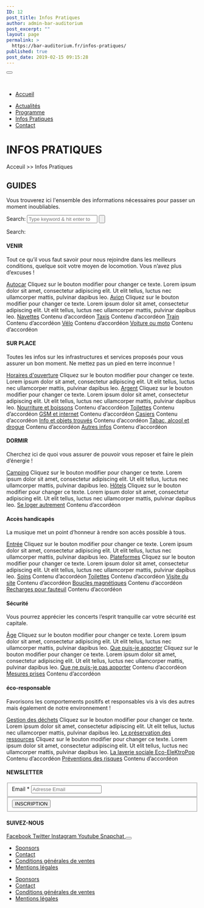 ```yaml
---
ID: 12
post_title: Infos Pratiques
author: admin-bar-auditorium
post_excerpt: ""
layout: page
permalink: >
  https://bar-auditorium.fr/infos-pratiques/
published: true
post_date: 2019-02-15 09:15:28
---
```

<button id="elementor-menu-toggle"></button>
				<nav itemtype="http://schema.org/SiteNavigationElement" itemscope="itemscope" id="elementor-navigation" role="navigation" aria-label="Elementor Menu">				
				<ul id="elementor-navmenu"><li><a href="https://bar-auditorium.fr/">Accueil</a></li>
<li><a href="https://bar-auditorium.fr/actualites/">Actualités</a></li>
<li><a href="https://bar-auditorium.fr/programmes/artistes/">Programme</a></li>
<li><a href="https://bar-auditorium.fr/infos-pratiques/">Infos Pratiques</a></li>
<li><a href="https://bar-auditorium.fr/contact/">Contact</a></li>
</ul>		
								</nav>
			<h1>INFOS PRATIQUES</h1>		
		<p>Acceuil &gt;&gt; Infos Pratiques</p>		
			<h2>GUIDES</h2>		
		<p>Vous trouverez ici l'ensemble des informations nécessaires pour passer un moment inoubliables.</p>		
					<form method="get" action="https://bar-auditorium.fr/">
						<label>
							Search:
							<input type="search" placeholder="Type keyword & hit enter to search;" value="" name="s" title="Search for:">
						</label>
							<input type="submit" value="">
					</form>
					Search:
				<h4>VENIR</h4>
		<p>Tout ce qu’il vous faut savoir pour nous rejoindre dans les meilleurs conditions, quelque soit votre moyen de locomotion. Vous n’avez plus d’excuses !</p>		
												<a href="">Autocar</a>
					Cliquez sur le bouton modifier pour changer ce texte. Lorem ipsum dolor sit amet, consectetur adipiscing elit. Ut elit tellus, luctus nec ullamcorper mattis, pulvinar dapibus leo.
												<a href="">Avion</a>
					Cliquez sur le bouton modifier pour changer ce texte. Lorem ipsum dolor sit amet, consectetur adipiscing elit. Ut elit tellus, luctus nec ullamcorper mattis, pulvinar dapibus leo.
												<a href="">Navettes</a>
					Contenu d’accordéon
												<a href="">Taxis</a>
					Contenu d’accordéon
												<a href="">Train</a>
					Contenu d’accordéon
												<a href="">Vélo</a>
					Contenu d’accordéon
												<a href="">Voiture ou moto</a>
					Contenu d’accordéon
				<h4>SUR PLACE</h4>
		<p>Toutes les infos sur les infrastructures et services proposés pour vous assurer un bon moment. Ne mettez pas un pied en terre inconnue !</p>		
												<a href="">Horaires d'ouverture</a>
					Cliquez sur le bouton modifier pour changer ce texte. Lorem ipsum dolor sit amet, consectetur adipiscing elit. Ut elit tellus, luctus nec ullamcorper mattis, pulvinar dapibus leo.
												<a href="">Argent</a>
					Cliquez sur le bouton modifier pour changer ce texte. Lorem ipsum dolor sit amet, consectetur adipiscing elit. Ut elit tellus, luctus nec ullamcorper mattis, pulvinar dapibus leo.
												<a href="">Nourriture et boissons</a>
					Contenu d’accordéon
												<a href="">Toilettes</a>
					Contenu d’accordéon
												<a href="">GSM et internet</a>
					Contenu d’accordéon
												<a href="">Casiers</a>
					Contenu d’accordéon
												<a href="">Info et objets trouvés</a>
					Contenu d’accordéon
												<a href="">Tabac, alcool et drogue</a>
					Contenu d’accordéon
												<a href="">Autres infos</a>
					Contenu d’accordéon
				<h4>DORMIR</h4>
		<p>Cherchez ici de quoi vous assurer de pouvoir vous reposer et faire le plein d’énergie !</p>		
												<a href="">Camping</a>
					Cliquez sur le bouton modifier pour changer ce texte. Lorem ipsum dolor sit amet, consectetur adipiscing elit. Ut elit tellus, luctus nec ullamcorper mattis, pulvinar dapibus leo.
												<a href="">Hôtels</a>
					Cliquez sur le bouton modifier pour changer ce texte. Lorem ipsum dolor sit amet, consectetur adipiscing elit. Ut elit tellus, luctus nec ullamcorper mattis, pulvinar dapibus leo.
												<a href="">Se loger autrement</a>
					Contenu d’accordéon
				<h4>Accès handicapés</h4>
		<p>La musique met un point d’honneur à rendre son accès possible à tous.</p>		
												<a href="">Entrée</a>
					Cliquez sur le bouton modifier pour changer ce texte. Lorem ipsum dolor sit amet, consectetur adipiscing elit. Ut elit tellus, luctus nec ullamcorper mattis, pulvinar dapibus leo.
												<a href="">Plateformes</a>
					Cliquez sur le bouton modifier pour changer ce texte. Lorem ipsum dolor sit amet, consectetur adipiscing elit. Ut elit tellus, luctus nec ullamcorper mattis, pulvinar dapibus leo.
												<a href="">Soins</a>
					Contenu d’accordéon
												<a href="">Toilettes</a>
					Contenu d’accordéon
												<a href="">Visite du site</a>
					Contenu d’accordéon
												<a href="">Boucles magnétiques</a>
					Contenu d’accordéon
												<a href="">Recharges pour fauteuil</a>
					Contenu d’accordéon
				<h4>Sécurité</h4>
		<p>Vous pourrez apprécier les concerts l’esprit tranquille car votre sécurité est capitale.</p>		
												<a href="">Âge</a>
					Cliquez sur le bouton modifier pour changer ce texte. Lorem ipsum dolor sit amet, consectetur adipiscing elit. Ut elit tellus, luctus nec ullamcorper mattis, pulvinar dapibus leo.
												<a href="">Que puis-je apporter</a>
					Cliquez sur le bouton modifier pour changer ce texte. Lorem ipsum dolor sit amet, consectetur adipiscing elit. Ut elit tellus, luctus nec ullamcorper mattis, pulvinar dapibus leo.
												<a href="">Que ne puis-je pas apporter</a>
					Contenu d’accordéon
												<a href="">Mesures prises</a>
					Contenu d’accordéon
				<h4>éco-responsable</h4>
		<p>Favorisons les comportements positifs et responsables vis à vis des autres mais également de notre environnement !</p>		
												<a href="">Gestion des déchets</a>
					Cliquez sur le bouton modifier pour changer ce texte. Lorem ipsum dolor sit amet, consectetur adipiscing elit. Ut elit tellus, luctus nec ullamcorper mattis, pulvinar dapibus leo.
												<a href="">Le préservation des ressources</a>
					Cliquez sur le bouton modifier pour changer ce texte. Lorem ipsum dolor sit amet, consectetur adipiscing elit. Ut elit tellus, luctus nec ullamcorper mattis, pulvinar dapibus leo.
												<a href="">La laverie sociale Eco-EleKtroPop</a>
					Contenu d’accordéon
												<a href="">Préventions des risques</a>
					Contenu d’accordéon
			<h4>NEWSLETTER</h4>		
			<form action="https://bar-auditorium.fr/wp-admin/admin-post.php" method="post" name="content-form-442651e0" id="content-form-442651e0"><input type="hidden" id="_wpnonce_newsletter" name="_wpnonce_newsletter" value="9325f5779c" /><input type="hidden" name="_wp_http_referer" value="/wp-admin/admin-ajax.php" /><input type="hidden" name="action" value="content_form_submit" /><input type="hidden" name="form-type" value="newsletter" /><input type="hidden" name="form-builder" value="elementor" /><input type="hidden" name="post-id" value="12" /><input type="hidden" name="form-id" value="442651e0" />
        <fieldset>
            <label for="data[442651e0][email]"
				>
				Email *            </label>
			                    <input type="text" name="data[442651e0][email]" id="data[442651e0][email]"
						required="required"  placeholder="Adresse Email">
					        </fieldset>
		        <fieldset>
            <button type="submit" name="submit" value="submit-newsletter-442651e0">
	            INSCRIPTION                            </button>
        </fieldset>
		</form>		
			<h4>SUIVEZ-NOUS</h4>		
							<a href="" target="_blank" rel="noopener noreferrer">
					Facebook
				</a>
							<a href="" target="_blank" rel="noopener noreferrer">
					Twitter
				</a>
							<a href="" target="_blank" rel="noopener noreferrer">
					Instagram
				</a>
							<a href="" target="_blank" rel="noopener noreferrer">
					Youtube
				</a>
							<a href="" target="_blank" rel="noopener noreferrer">
					Snapchat
				</a>
						<button id="elementor-menu-toggle"></button>
				<nav itemtype="http://schema.org/SiteNavigationElement" itemscope="itemscope" id="elementor-navigation" role="navigation" aria-label="Elementor Menu">				
				<ul id="elementor-navmenu"><li><a href="https://bar-auditorium.fr/sponsors/">Sponsors</a></li>
<li><a href="https://bar-auditorium.fr/contact/">Contact</a></li>
<li><a href="https://bar-auditorium.fr/conditions-generales-de-ventes/">Conditions générales de ventes</a></li>
<li><a href="https://bar-auditorium.fr/mentions-legales/">Mentions légales</a></li>
</ul>		
								</nav>
		<nav itemtype="http://schema.org/SiteNavigationElement" itemscope="itemscope" id="cbp-hsmenu-wrapper">
				<ul id="mega-menu"><li><a href="https://bar-auditorium.fr/sponsors/">Sponsors</a></li>
<li><a href="https://bar-auditorium.fr/contact/">Contact</a></li>
<li><a href="https://bar-auditorium.fr/conditions-generales-de-ventes/">Conditions générales de ventes</a></li>
<li><a href="https://bar-auditorium.fr/mentions-legales/">Mentions légales</a></li>
</ul>			
		</nav>